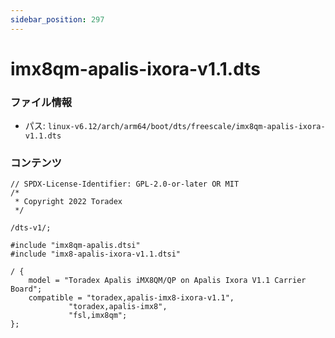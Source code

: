 ```yaml
---
sidebar_position: 297
---
```

# imx8qm-apalis-ixora-v1.1.dts

### ファイル情報

- パス: `linux-v6.12/arch/arm64/boot/dts/freescale/imx8qm-apalis-ixora-v1.1.dts`

### コンテンツ

```dts
// SPDX-License-Identifier: GPL-2.0-or-later OR MIT
/*
 * Copyright 2022 Toradex
 */

/dts-v1/;

#include "imx8qm-apalis.dtsi"
#include "imx8-apalis-ixora-v1.1.dtsi"

/ {
	model = "Toradex Apalis iMX8QM/QP on Apalis Ixora V1.1 Carrier Board";
	compatible = "toradex,apalis-imx8-ixora-v1.1",
		     "toradex,apalis-imx8",
		     "fsl,imx8qm";
};

```
